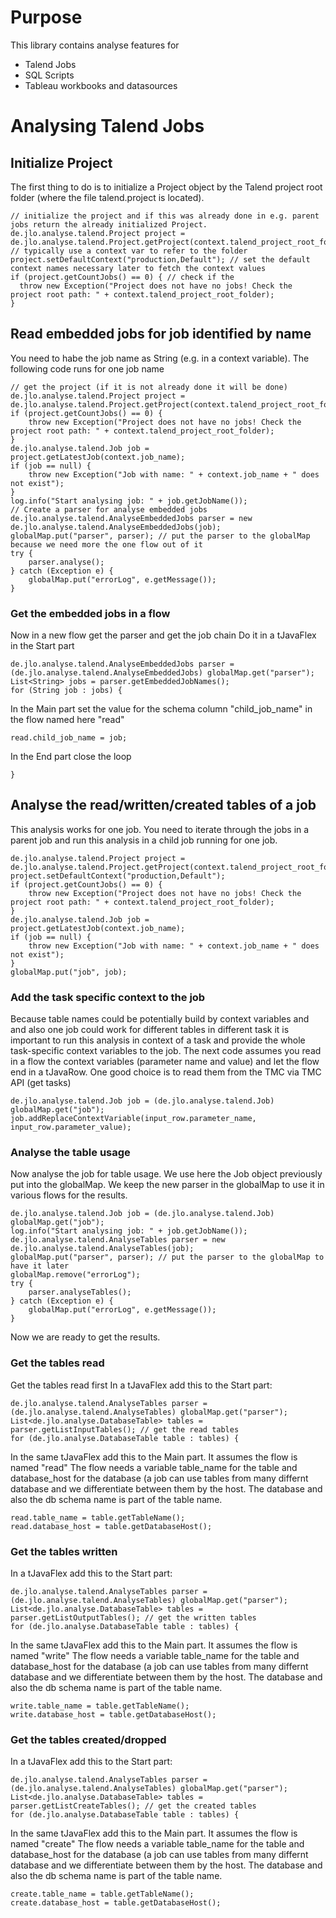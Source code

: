 # Purpose
This library contains analyse features for
* Talend Jobs
* SQL Scripts
* Tableau workbooks and datasources

# Analysing Talend Jobs
## Initialize Project
The first thing to do is to initialize a Project object by the Talend project root folder (where the file talend.project is located).
```
// initialize the project and if this was already done in e.g. parent jobs return the already initialized Project.
de.jlo.analyse.talend.Project project = de.jlo.analyse.talend.Project.getProject(context.talend_project_root_folder); // typically use a context var to refer to the folder
project.setDefaultContext("production,Default"); // set the default context names necessary later to fetch the context values
if (project.getCountJobs() == 0) { // check if the
  throw new Exception("Project does not have no jobs! Check the project root path: " + context.talend_project_root_folder);	
}
```

## Read embedded jobs for job identified by name
You need to habe the job name as String (e.g. in a context variable). The following code runs for one job name
```
// get the project (if it is not already done it will be done)
de.jlo.analyse.talend.Project project = de.jlo.analyse.talend.Project.getProject(context.talend_project_root_folder);
if (project.getCountJobs() == 0) {
	throw new Exception("Project does not have no jobs! Check the project root path: " + context.talend_project_root_folder);	
}
de.jlo.analyse.talend.Job job = project.getLatestJob(context.job_name);
if (job == null) {
	throw new Exception("Job with name: " + context.job_name + " does not exist");
}
log.info("Start analysing job: " + job.getJobName());
// Create a parser for analyse embedded jobs
de.jlo.analyse.talend.AnalyseEmbeddedJobs parser = new de.jlo.analyse.talend.AnalyseEmbeddedJobs(job);
globalMap.put("parser", parser); // put the parser to the globalMap because we need more the one flow out of it
try {
	parser.analyse();
} catch (Exception e) {
	globalMap.put("errorLog", e.getMessage());
}
```
### Get the embedded jobs in a flow
Now in a new flow get the parser and get the job chain
Do it in a tJavaFlex in the Start part
```
de.jlo.analyse.talend.AnalyseEmbeddedJobs parser = (de.jlo.analyse.talend.AnalyseEmbeddedJobs) globalMap.get("parser");
List<String> jobs = parser.getEmbeddedJobNames();
for (String job : jobs) {
```
In the Main part set the value for the schema column "child_job_name" in the flow named here "read" 
```
read.child_job_name = job;
```
In the End part close the loop
```
}
```

## Analyse the read/written/created tables of a job
This analysis works for one job. You need to iterate through the jobs in a parent job and run this analysis in a child job running for one job.
```
de.jlo.analyse.talend.Project project = de.jlo.analyse.talend.Project.getProject(context.talend_project_root_folder);
project.setDefaultContext("production,Default");
if (project.getCountJobs() == 0) {
	throw new Exception("Project does not have no jobs! Check the project root path: " + context.talend_project_root_folder);	
}
de.jlo.analyse.talend.Job job = project.getLatestJob(context.job_name);
if (job == null) {
	throw new Exception("Job with name: " + context.job_name + " does not exist");
}
globalMap.put("job", job);
```
### Add the task specific context to the job
Because table names could be potentially build by context variables and and also one job could work for different tables in different task it is important to run this analysis in context of a task and provide the whole task-specific context variables to the job. The next code assumes you read in a flow the context variables (parameter name and value) and let the flow end in a tJavaRow.
One good choice is to read them from the TMC via TMC API (get tasks)
```
de.jlo.analyse.talend.Job job = (de.jlo.analyse.talend.Job) globalMap.get("job");
job.addReplaceContextVariable(input_row.parameter_name, input_row.parameter_value);
```
### Analyse the table usage
Now analyse the job for table usage. We use here the Job object previously put into the globalMap.
We keep the new parser in the globalMap to use it in various flows for the results.
```
de.jlo.analyse.talend.Job job = (de.jlo.analyse.talend.Job) globalMap.get("job");
log.info("Start analysing job: " + job.getJobName());
de.jlo.analyse.talend.AnalyseTables parser = new de.jlo.analyse.talend.AnalyseTables(job);
globalMap.put("parser", parser); // put the parser to the globalMap to have it later
globalMap.remove("errorLog");
try {
	parser.analyseTables();
} catch (Exception e) {
	globalMap.put("errorLog", e.getMessage());
}
```
Now we are ready to get the results.
### Get the tables read
Get the tables read first
In a tJavaFlex add this to the Start part:
```
de.jlo.analyse.talend.AnalyseTables parser = (de.jlo.analyse.talend.AnalyseTables) globalMap.get("parser");
List<de.jlo.analyse.DatabaseTable> tables = parser.getListInputTables(); // get the read tables
for (de.jlo.analyse.DatabaseTable table : tables) {
```
In the same tJavaFlex add this to the Main part. It assumes the flow is named "read"
The flow needs a variable table_name for the table and database_host for the database (a job can use tables from many differnt database and we differentiate between them by the host.
The database and also the db schema name is part of the table name.
```
read.table_name = table.getTableName();
read.database_host = table.getDatabaseHost();
```
### Get the tables written
In a tJavaFlex add this to the Start part:
```
de.jlo.analyse.talend.AnalyseTables parser = (de.jlo.analyse.talend.AnalyseTables) globalMap.get("parser");
List<de.jlo.analyse.DatabaseTable> tables = parser.getListOutputTables(); // get the written tables
for (de.jlo.analyse.DatabaseTable table : tables) {
```
In the same tJavaFlex add this to the Main part. It assumes the flow is named "write"
The flow needs a variable table_name for the table and database_host for the database (a job can use tables from many differnt database and we differentiate between them by the host.
The database and also the db schema name is part of the table name.
```
write.table_name = table.getTableName();
write.database_host = table.getDatabaseHost();
```
### Get the tables created/dropped
In a tJavaFlex add this to the Start part:
```
de.jlo.analyse.talend.AnalyseTables parser = (de.jlo.analyse.talend.AnalyseTables) globalMap.get("parser");
List<de.jlo.analyse.DatabaseTable> tables = parser.getListCreateTables(); // get the created tables
for (de.jlo.analyse.DatabaseTable table : tables) {
```
In the same tJavaFlex add this to the Main part. It assumes the flow is named "create"
The flow needs a variable table_name for the table and database_host for the database (a job can use tables from many differnt database and we differentiate between them by the host.
The database and also the db schema name is part of the table name.
```
create.table_name = table.getTableName();
create.database_host = table.getDatabaseHost();
```
